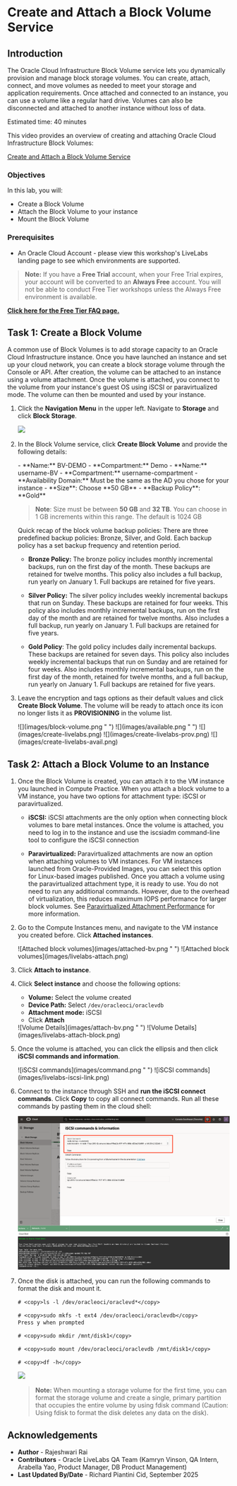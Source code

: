 <!-- Not tested -->
# Create and Attach a Block Volume Service

## Introduction

The Oracle Cloud Infrastructure Block Volume service lets you dynamically provision and manage block storage volumes. You can create, attach, connect, and move volumes as needed to meet your storage and application requirements. Once attached and connected to an instance, you can use a volume like a regular hard drive. Volumes can also be disconnected and attached to another instance without loss of data.

Estimated time: 40 minutes

This video provides an overview of creating and attaching Oracle Cloud Infrastructure Block Volumes:

[Create and Attach a Block Volume Service](videohub:1_qnamtzw9)

### Objectives
In this lab, you will:
- Create a Block Volume
- Attach the Block Volume to your instance
- Mount the Block Volume

### Prerequisites

* An Oracle Cloud Account - please view this workshop's LiveLabs landing page to see which environments are supported.

>**Note:** If you have a **Free Trial** account, when your Free Trial expires, your account will be converted to an **Always Free** account. You will not be able to conduct Free Tier workshops unless the Always Free environment is available.

**[Click here for the Free Tier FAQ page.](https://www.oracle.com/cloud/free/faq.html)**

## Task 1: Create a Block Volume

A common use of Block Volumes is to add storage capacity to an Oracle Cloud Infrastructure instance. Once you have launched an instance and set up your cloud network, you can create a block storage volume through the Console or API. After creation, the volume can be attached to an instance using a volume attachment. Once the volume is attached, you connect to the volume from your instance's guest OS using iSCSI or paravirtualized mode. The volume can then be mounted and used by your instance.

1. Click the **Navigation Menu** in the upper left. Navigate to **Storage** and click **Block Storage**.

    ![](https://oracle-livelabs.github.io/common/images/console/storage-block-storage.png " ")

2. In the Block Volume service, click **Create Block Volume** and provide the following details:

    <if type="freetier">
     - **Name:** BV-DEMO
     - **Compartment:** Demo</if>
     <if type="livelabs">
     - **Name:** username-BV
     - **Compartment:** username-compartment</if>
     - **Availability Domain:** Must be the same as the AD you chose for your instance
     - **Size**: Choose **50 GB**
     - **Backup Policy**: **Gold**

    >**Note**: Size must be between **50 GB** and **32 TB**. You can choose in 1 GB increments within this range. The default is 1024 GB

     Quick recap of the block volume backup policies: There are three predefined backup policies: Bronze, Silver, and Gold. Each backup policy has a set backup frequency and retention period.

    - **Bronze Policy:** The bronze policy includes monthly incremental backups, run on the first day of the month. These backups are retained for twelve months. This policy also includes a full backup, run yearly on January 1. Full backups are retained for five years.

    - **Silver Policy:** The silver policy includes weekly incremental backups that run on Sunday. These backups are retained for four weeks. This policy also includes monthly incremental backups, run on the first day of the month and are retained for twelve months. Also includes a full backup, run yearly on January 1. Full backups are retained for five years.

    - **Gold Policy**: The gold policy includes daily incremental backups. These backups are retained for seven days. This policy also includes weekly incremental backups that run on Sunday and are retained for four weeks. Also includes monthly incremental backups, run on the first day of the month, retained for twelve months, and a full backup, run yearly on January 1. Full backups are retained for five years.

3. Leave the encryption and tags options as their default values and click **Create Block Volume**. The volume will be ready to attach once its icon no longer lists it as **PROVISIONING** in the volume list.

   <if type="freetier">
   ![](images/block-volume.png " ")
   ![](images/available.png " ")
   </if>
   <if type="livelabs">
   ![](images/create-livelabs.png)
   ![](images/create-livelabs-prov.png)
   ![](images/create-livelabs-avail.png)
   </if>

## Task 2: Attach a Block Volume to an Instance

1. Once the Block Volume is created, you can attach it to the VM instance you launched in Compute Practice. When you attach a block volume to a VM instance, you have two options for attachment type: iSCSI or paravirtualized.

    - **iSCSI:** iSCSI attachments are the only option when connecting block volumes to bare metal instances. Once the volume is attached, you need to log in to the instance and use the iscsiadm command-line tool to configure the iSCSI connection

     - **Paravirtualized:** Paravirtualized attachments are now an option when attaching volumes to VM instances. For VM instances launched from Oracle-Provided Images, you can select this option for Linux-based images published. Once you attach a volume using the paravirtualized attachment type, it is ready to use. You do not need to run any additional commands. However, due to the overhead of virtualization, this reduces maximum IOPS performance for larger block volumes. See [Paravirtualized Attachment Performance](https://docs.cloud.oracle.com/iaas/Content/Block/Concepts/blockvolumeperformance.htm#paraPerf) for more information.

2. Go to the Compute Instances menu, and navigate to the VM instance you created before. Click **Attached instances**.

    <if type="freetier">
    ![Attached block volumes](images/attached-bv.png " ")</if>
    <if type="livelabs">
    ![Attached block volumes](images/livelabs-attach.png)</if>

3. Click **Attach to instance**.

4. Click **Select instance** and choose the following options:

     - **Volume:** Select the volume created
     - **Device Path:** Select `/dev/oracleoci/oraclevdb`
     - **Attachment mode:** iSCSI
     - Click **Attach**

   <if type="freetier">
   ![Volume Details](images/attach-bv.png " ")</if>
   <if type="livelabs">
   ![Volume Details](images/livelabs-attach-block.png)</if>

5. Once the volume is attached, you can click the ellipsis and then click **iSCSI commands and information**.

    <if type="freetier">
    ![iSCSI commands](images/command.png " ")</if>
    <if type="livelabs">
    ![iSCSI commands](images/livelabs-iscsi-link.png)</if>

6. Connect to the instance through SSH and **run the iSCSI connect commands**.
    Click **Copy** to copy all connect commands. Run all these commands by pasting them in the cloud shell:

    ![](images/iscsi-commands.png " ")

7. Once the disk is attached, you can run the following commands to format the disk and mount it.
     ```
     # <copy>ls -l /dev/oracleoci/oraclevd*</copy>
     ```
     ```
     # <copy>sudo mkfs -t ext4 /dev/oracleoci/oraclevdb</copy>
     Press y when prompted
     ```
     ```
     # <copy>sudo mkdir /mnt/disk1</copy>
     ```
     ```
     # <copy>sudo mount /dev/oracleoci/oraclevdb /mnt/disk1</copy>
     ```
     ```
     # <copy>df -h</copy>
     ```

    ![](images/format-mount.png " ")

    >**Note:** When mounting a storage volume for the first time, you can format the storage volume and create a single, primary partition that occupies the entire volume by using fdisk command (Caution: Using fdisk to format the disk deletes any data on the disk).

## Acknowledgements

- **Author** - Rajeshwari Rai
- **Contributors** - Oracle LiveLabs QA Team (Kamryn Vinson, QA Intern, Arabella Yao, Product Manager, DB Product Management)
- **Last Updated By/Date** - Richard Piantini Cid, September 2025
